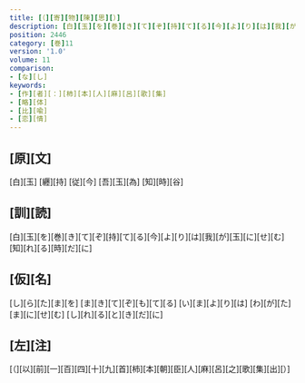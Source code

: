 ```yaml
---
title: [（][寄][物][陳][思][）]
description: [白][玉][を][巻][き][て][ぞ][持][て][る][今][よ][り][は][我][が][玉][に][せ][む][知][れ][る][時][だ][に]
position: 2446
category: [巻]11
version: '1.0'
volume: 11
comparison:
- [な][し]
keywords:
- [作][者][：][柿][本][人][麻][呂][歌][集]
- [略][体]
- [比][喩]
- [恋][情]
---
```


## [原][文]

[白][玉] [纒][持] [従][今] [吾][玉][為] [知][時][谷]

## [訓][読]

[白][玉][を][巻][き][て][ぞ][持][て][る][今][よ][り][は][我][が][玉][に][せ][む][知][れ][る][時][だ][に]

## [仮][名]

[し][ら][た][ま][を] [ま][き][て][ぞ][も][て][る] [い][ま][よ][り][は] [わ][が][た][ま][に][せ][む] [し][れ][る][と][き][だ][に]

## [左][注]

[（][以][前][一][百][四][十][九][首][柿][本][朝][臣][人][麻][呂][之][歌][集][出][）]
